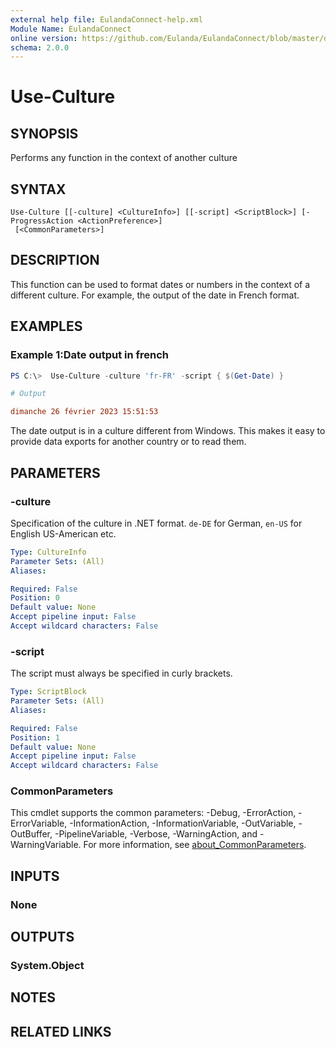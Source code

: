 ```yaml
---
external help file: EulandaConnect-help.xml
Module Name: EulandaConnect
online version: https://github.com/Eulanda/EulandaConnect/blob/master/docs/Use-Culture.md
schema: 2.0.0
---
```


# Use-Culture

## SYNOPSIS
Performs any function in the context of another culture

## SYNTAX

```
Use-Culture [[-culture] <CultureInfo>] [[-script] <ScriptBlock>] [-ProgressAction <ActionPreference>]
 [<CommonParameters>]
```

## DESCRIPTION
This function can be used to format dates or numbers in the context of a different culture. For example, the output of the date in French format.

## EXAMPLES

### Example 1:Date output in french
```powershell
PS C:\>  Use-Culture -culture 'fr-FR' -script { $(Get-Date) }
```

```ini
# Output

dimanche 26 février 2023 15:51:53
```

The date output is in a culture different from Windows. This makes it easy to provide data exports for another country or to read them.

## PARAMETERS

### -culture
Specification of the culture in .NET format. `de-DE` for German, `en-US` for English US-American etc.

```yaml
Type: CultureInfo
Parameter Sets: (All)
Aliases:

Required: False
Position: 0
Default value: None
Accept pipeline input: False
Accept wildcard characters: False
```

### -script
The script must always be specified in curly brackets.

```yaml
Type: ScriptBlock
Parameter Sets: (All)
Aliases:

Required: False
Position: 1
Default value: None
Accept pipeline input: False
Accept wildcard characters: False
```


### CommonParameters
This cmdlet supports the common parameters: -Debug, -ErrorAction, -ErrorVariable, -InformationAction, -InformationVariable, -OutVariable, -OutBuffer, -PipelineVariable, -Verbose, -WarningAction, and -WarningVariable. For more information, see [about_CommonParameters](http://go.microsoft.com/fwlink/?LinkID=113216).

## INPUTS

### None

## OUTPUTS

### System.Object
## NOTES

## RELATED LINKS

